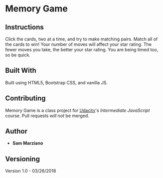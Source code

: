 # Memory Game

## Instructions

Click the cards, two at a time, and try to make matching pairs. Match all of the cards to win! Your number of moves will affect your star rating.  The fewer moves you take, the better your star rating. You are being timed too, so be quick.

## Built With

Built using HTML5, Bootstrap CSS, and vanilla JS.

## Contributing

Memory Game is a class project for [Udacity](https://www.udacity.com/)'s *Intermediate JavaScript* course. Pull requests _will not_ be merged.

## Author

* **Sam Marziano**

## Versioning

Version 1.0 - 03/26/2018
